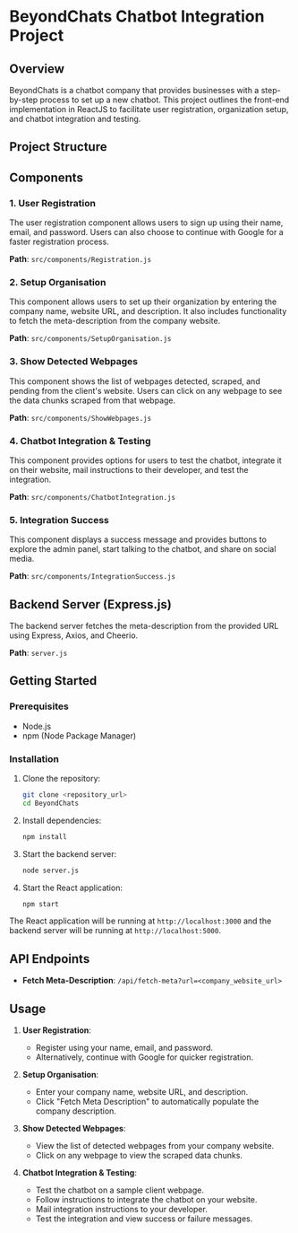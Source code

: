 # BeyondChats Chatbot Integration Project

## Overview
BeyondChats is a chatbot company that provides businesses with a step-by-step process to set up a new chatbot. This project outlines the front-end implementation in ReactJS to facilitate user registration, organization setup, and chatbot integration and testing.

## Project Structure


## Components

### 1. User Registration
The user registration component allows users to sign up using their name, email, and password. Users can also choose to continue with Google for a faster registration process.

**Path**: `src/components/Registration.js`

### 2. Setup Organisation
This component allows users to set up their organization by entering the company name, website URL, and description. It also includes functionality to fetch the meta-description from the company website.

**Path**: `src/components/SetupOrganisation.js`

### 3. Show Detected Webpages
This component shows the list of webpages detected, scraped, and pending from the client's website. Users can click on any webpage to see the data chunks scraped from that webpage.

**Path**: `src/components/ShowWebpages.js`

### 4. Chatbot Integration & Testing
This component provides options for users to test the chatbot, integrate it on their website, mail instructions to their developer, and test the integration.

**Path**: `src/components/ChatbotIntegration.js`

### 5. Integration Success
This component displays a success message and provides buttons to explore the admin panel, start talking to the chatbot, and share on social media.

**Path**: `src/components/IntegrationSuccess.js`

## Backend Server (Express.js)
The backend server fetches the meta-description from the provided URL using Express, Axios, and Cheerio.

**Path**: `server.js`

## Getting Started

### Prerequisites
- Node.js
- npm (Node Package Manager)

### Installation
1. Clone the repository:
    ```sh
    git clone <repository_url>
    cd BeyondChats
    ```

2. Install dependencies:
    ```sh
    npm install
    ```

3. Start the backend server:
    ```sh
    node server.js
    ```

4. Start the React application:
    ```sh
    npm start
    ```

The React application will be running at `http://localhost:3000` and the backend server will be running at `http://localhost:5000`.

## API Endpoints
- **Fetch Meta-Description**: `/api/fetch-meta?url=<company_website_url>`

## Usage

1. **User Registration**:
   - Register using your name, email, and password.
   - Alternatively, continue with Google for quicker registration.

2. **Setup Organisation**:
   - Enter your company name, website URL, and description.
   - Click "Fetch Meta Description" to automatically populate the company description.

3. **Show Detected Webpages**:
   - View the list of detected webpages from your company website.
   - Click on any webpage to view the scraped data chunks.

4. **Chatbot Integration & Testing**:
   - Test the chatbot on a sample client webpage.
   - Follow instructions to integrate the chatbot on your website.
   - Mail integration instructions to your developer.
   - Test the integration and view success or failure messages.

